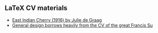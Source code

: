## LaTeX CV materials  

+ [East Indian Cherry (1916) by Julie de Graag](https://www.rawpixel.com/image/466857/free-illustration-image-julie-graag-art-nouveau-indian)
+ [General design borrows heavily from the CV of the great Francis Su](https://www.dropbox.com/s/tz9v4vlaalod06s/vita-current.pdf?dl=0)






